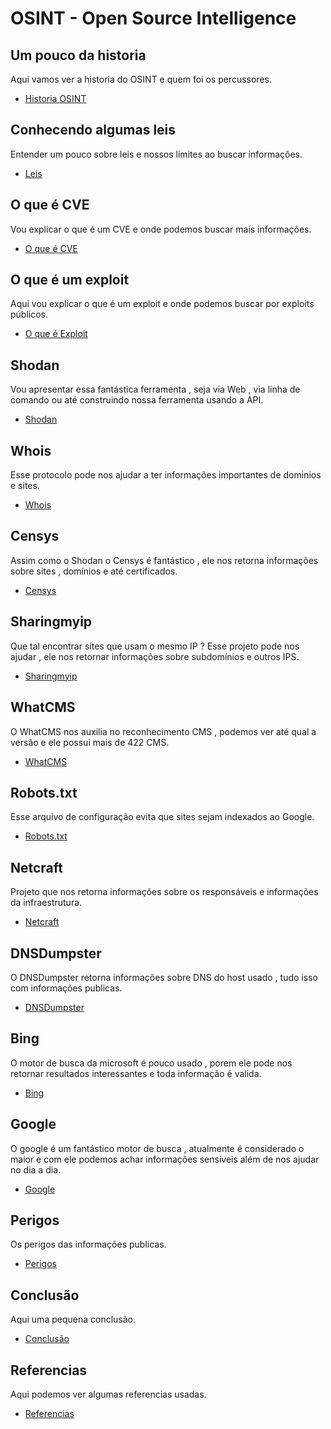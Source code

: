 # OSINT - Open Source Intelligence

## Um pouco da historia
Aqui vamos ver a historia do OSINT e quem foi os percussores.
- [Historia OSINT]

## Conhecendo algumas leis
Entender um pouco sobre leis e nossos limites ao buscar informações.
- [Leis]

## O que é CVE
Vou explicar o que é um CVE e onde podemos buscar mais informações.
- [O que é CVE]

## O que é um exploit
Aqui vou explicar o que é um exploit e onde podemos buscar por exploits públicos.
- [O que é Exploit]

## Shodan
Vou apresentar essa fantástica ferramenta , seja via Web , via linha de comando ou até construindo nossa ferramenta usando a API.
- [Shodan]

## Whois
Esse protocolo pode nos ajudar a ter informações importantes de dominios e sites.
- [Whois]

## Censys
Assim como o Shodan o Censys é fantástico , ele nos retorna informações sobre sites , domínios e até certificados.
- [Censys]

## Sharingmyip
Que tal encontrar sites que usam o mesmo IP ? Esse projeto pode nos ajudar , ele nos retornar informações sobre subdomínios e outros IPS.
- [Sharingmyip]

## WhatCMS
O WhatCMS nos auxilia no reconhecimento CMS , podemos ver até qual a versão e ele possui mais de 422 CMS.
- [WhatCMS]

## Robots.txt
Esse arquivo de configuração evita que sites sejam indexados ao Google.
- [Robots.txt]

## Netcraft
Projeto que nos retorna informações sobre os responsáveis e informações da infraestrutura.
- [Netcraft]

## DNSDumpster
O DNSDumpster retorna informações sobre DNS do host usado , tudo isso com informações publicas.
- [DNSDumpster]

## Bing
O motor de busca da microsoft é pouco usado , porem ele pode nos retornar resultados interessantes e toda informação é valida.
- [Bing]

## Google
O google é um fantástico motor de busca , atualmente é considerado o maior e com ele podemos achar informações sensíveis além de nos ajudar no dia a dia.
- [Google]

## Perigos
Os perigos das informações publicas.
- [Perigos]

## Conclusão
Aqui uma pequena conclusão.
- [Conclusão]

## Referencias
Aqui podemos ver algumas referencias usadas.
- [Referencias]



[Historia OSINT]: <00-Historia.md>
[Leis]: <01-Leis.md>
[O que é CVE]: <0.2-O-que-e-CVE.md>
[O que é Exploit]: <0.3-O-que-e-exploit.md>
[Shodan]: <1-Shodan.md>
[Whois]: <2-Whois.md>
[Censys]: <3-Censys.md>
[Sharingmyip]: <4-Sharingmyip.md>
[WhatCMS]: <5-WhatCMS.md>
[Robots.txt]: <6-Robots.txt>
[Netcraft]: <7-Netcraft.md>
[DNSDumpster]: <8-DNSDumpster.md>
[Bing]: <9-Bing.md>
[Google]: <10-Google.md>
[Perigos]: <11-Perigos.md>
[Conclusão]: <Conclusão.md>
[Referencias]: <Referencia.md>
